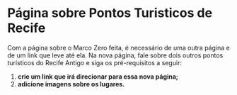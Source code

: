 # Página sobre Pontos Turisticos de Recife 

Com a página sobre o Marco Zero feita, é necessário de uma outra página e de um link que leve até ela. Na nova página, fale sobre dois outros pontos turísticos do Recife Antigo e siga os pré-requisitos a seguir: 

 1. **crie um link que irá direcionar para essa nova página;** 
 2. **adicione imagens sobre os lugares.** 
